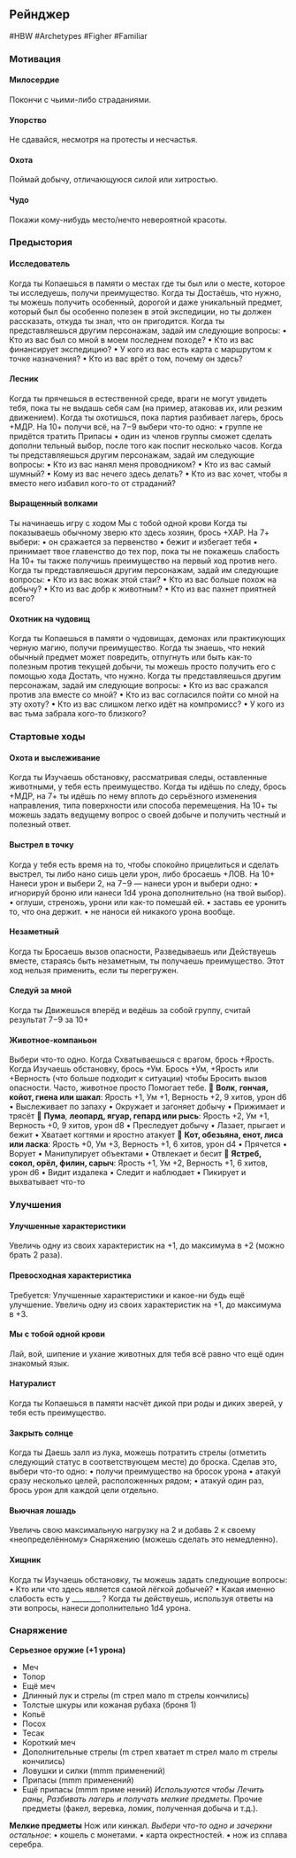 ## **Рейнджер**

#HBW #Archetypes #Figher #Familiar 
### **Мотивация**

#### **Милосердие** 
Покончи с чьими-либо страданиями.

#### **Упорство** 
Не сдавайся, несмотря на протесты и несчастья.

#### **Охота** 
Поймай добычу, отличающуюся силой или хитростью. 

#### **Чудо** 
Покажи кому-нибудь место/нечто невероятной красоты.

### **Предыстория**

#### **Исследователь** 
Когда ты Копаешься в памяти о местах где ты был или о месте, которое ты исследуешь, получи преимущество. 
Когда ты Достаёшь, что нужно, ты можешь получить особенный, дорогой и даже уникальный предмет, который был бы особенно полезен в этой экспедиции, но ты должен рассказать, откуда ты знал, что он пригодится. 
Когда ты представляешься другим персонажам, задай им следующие вопросы: 
• Кто из вас был со мной в моем последнем походе? 
• Кто из вас финансирует экспедицию? 
• У кого из вас есть карта с маршрутом к точке назначения? 
• Кто из вас врёт о том, почему он здесь?

#### **Лесник** 
Когда ты прячешься в естественной среде, враги не могут увидеть тебя, пока ты не выдашь себя сам (на пример, атаковав их, или резким движением). 
Когда ты охотишься, пока партия разбивает лагерь, брось +МДР. На 10+ получи всё, на 7−9 выбери что-то одно: 
• группе не придётся тратить Припасы 
• один из членов группы сможет сделать дополни тельный выбор, после того как поспит несколько часов. 
Когда ты представляешься другим персонажам, задай им следующие вопросы: 
• Кто из вас нанял меня проводником? 
• Кто из вас самый шумный? 
• Кому из вас нечего здесь делать? 
• Кто из вас хочет, чтобы я вместо него избавил кого-то от страданий?

#### **Выращенный волками** 
Ты начинаешь игру с ходом Мы с тобой одной крови 
Когда ты показываешь обычному зверю кто здесь хозяин, брось +ХАР. На 7+ выбери: 
• он сражается за первенство 
• бежит и избегает тебя 
• принимает твое главенство до тех пор, пока ты не покажешь слабость 
На 10+ ты также получишь преимущество на первый ход против него. 
Когда ты представляешься другим персонажам, задай им следующие вопросы: 
• Кто из вас вожак этой стаи? 
• Кто из вас больше похож на добычу? 
• Кто из вас добр к животным? 
• Кто из вас пахнет приятней всего?

#### **Охотник на чудовищ** 
Когда ты Копаешься в памяти о чудовищах, демонах или практикующих черную магию, получи преимущество. 
Когда ты знаешь, что некий обычный предмет может повредить, отпугнуть или быть как-то полезным против текущей добычи, ты можешь просто получить его с помощью хода Достать, что нужно.
Когда ты представляешься другим персонажам, задай им следующие вопросы: 
• Кто из вас сражался против зла вместе со мной? 
• Кто из вас согласился пойти со мной на эту охоту? 
• Кто из вас слишком легко идёт на компромисс? 
• У кого из вас тьма забрала кого-то близкого?

### **Стартовые ходы**

#### **Охота и выслеживание** 
Когда ты Изучаешь обстановку, рассматривая следы, оставленные животными, у тебя есть преимущество. 
Когда ты идёшь по следу, брось +МДР, на 7+ ты идёшь по нему вплоть до серьёзного изменения направления, типа поверхности или способа перемещения. На 10+ ты можешь задать ведущему вопрос о своей добыче и получить честный и полезный ответ.

#### **Выстрел в точку** 
Когда у тебя есть время на то, чтобы спокойно прицелиться и сделать выстрел, ты либо нано сишь цели урон, либо бросаешь +ЛОВ. На 10+ Нанеси урон и выбери 2, на 7−9 — нанеси урон и выбери одно: 
• игнорируй броню или нанеси 1d4 урона дополнительно (на твой выбор). 
• оглуши, стреножь, урони или как-то помешай ей. 
• заставь ее уронить то, что она держит. 
• не наноси ей никакого урона вообще.

#### **Незаметный** 
Когда ты Бросаешь вызов опасности, Разведываешь или Действуешь вместе, стараясь быть незаметным, ты получаешь преимущество. Этот ход нельзя применить, если ты перегружен.

#### **Следуй за мной** 
Когда ты Движешься вперёд и ведёшь за собой группу, считай результат 7−9 за 10+

#### **Животное-компаньон** 
Выбери что-то одно. Когда Схватываешься с врагом, брось +Ярость. Когда Изучаешь обстановку, брось +Ум. Брось +Ум, +Ярость или +Верность (что больше подходит к ситуации) чтобы Бросить вызов опасности. Часто, животное просто Помогает тебе. 
 **Волк**, **гончая, койот, гиена или шакал**: 
Ярость +1, Ум +1, Верность +2, 9 хитов, урон d6 
• Выслеживает по запаху 
• Окружает и загоняет добычу 
• Прижимает и трясёт 
 **Пума**, **леопард, ягуар, гепард или рысь**: 
Ярость +2, Ум +1, Верность +0, 9 хитов, урон d8 
• Преследует добычу 
• Лазает, прыгает и бежит 
• Хватает когтями и яростно атакует 
 **Кот, обезьяна, енот, лиса или ласка**: 
Ярость +0, Ум +3, Верность +1, 6 хитов, урон d4 
• Прячется 
• Ворует 
• Манипулирует объектами 
• Отвлекает и бесит 
 **Ястреб, сокол, орёл, филин, сарыч**: 
Ярость +1, Ум +2, Верность +1, 6 хитов, урон d6 
• Видит издалека 
• Следит и наблюдает 
• Пикирует и выхватывает что-то

### **Улучшения**

#### **Улучшенные характеристики** 
Увеличь одну из своих характеристик на +1, до максимума в +2 (можно брать 2 раза).

#### **Превосходная характеристика** 
Требуется: Улучшенные характеристики и какое-ни будь ещё улучшение. Увеличь одну из своих характеристик на +1, до максимума в +3.

#### **Мы с тобой одной крови** 
Лай, вой, шипение и ухание животных для тебя всё равно что ещё один знакомый язык.

#### **Натуралист** 
Когда ты Копаешься в памяти насчёт дикой при роды и диких зверей, у тебя есть преимущество.

#### **Закрыть солнце** 
Когда ты Даешь залп из лука, можешь потратить стрелы (отметить следующий статус в соответствующем месте) до броска. Сделав это, выбери что-то одно: 
• получи преимущество на бросок урона 
• атакуй сразу несколько целей, расположенных рядом;
• атакуй один раз, брось урон для каждой цели отдельно.

#### **Вьючная лошадь** 
Увеличь свою максимальную нагрузку на 2 и добавь 2 к своему «неопределённому» Снаряжению (можешь сделать это немедленно).

#### **Хищник** 
Когда ты Изучаешь обстановку, ты можешь задать следующие вопросы: 
• Кто или что здесь является самой лёгкой добычей? 
• Какая именно слабость есть у ________ ? 
Когда ты действуешь, используя ответы на эти вопросы, нанеси дополнительно 1d4 урона.

### **Снаряжение**

**Серьезное оружие (+1 урона)** 
- Меч 
- Топор 
- Ещё меч 
- Длинный лук и стрелы (m стрел мало m стрелы кончились) 
- Толстые шкуры или кожаная рубаха (броня 1) 
- Копьё 
- Посох 
- Тесак 
- Короткий меч 
- Дополнительные стрелы (m стрел хватает m стрел мало m стрелы кончились) 
- Ловушки и силки (mmm применений) 
- Припасы (mmm применений) 
- Ещё припасы (mmm приме нений) 
*Используются чтобы Лечить раны, Разбивать лагерь и получать мелкие предметы.* 
Прочие предметы (факел, веревка, ломик, полученная добыча и т.д.).

**Мелкие предметы**
Нож или кинжал. 
*Выбери что-то одно и зачеркни остальное*: 
• кошель с монетами. 
• карта окрестностей. 
• нож из сплава серебра.